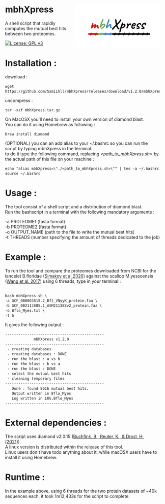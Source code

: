  
 # mbhXpress <a><img src='https://github.com/SamiLhll/mbhXpress/blob/d6f560933a94f1caafbb4c70a15d23d74746173f/inst/img/mbhXpress_cover.png' align="right" height="138.5" /></a>
  
A shell script that rapidly computes the mutual best hits between two proteomes.  

[![License: GPL v3](https://img.shields.io/badge/License-GPLv3-blue.svg)](https://www.gnu.org/licenses/gpl-3.0)

# Installation :

download :
```{bash}
wget https://github.com/SamiLhll/mbhXpress/releases/download/v1.2.0/mbhXpress.tar.gz
```
uncompress :
```{bash}
tar -xzf mbhXpress.tar.gz
```
On MacOSX you'll need to install your own version of diamond blast.   
You can do it using Homebrew as following :
```{bash}
brew install diamond
```
(OPTIONAL) you can an add alias to your ~/.bashrc so you can run the script by typing mbhXpress in the terminal.   
to do it type the following command, replacing *<path_to_mbhXpress.sh>* by the actual path of this file on your machine :
```{bash}
echo "alias mbhXpress=\"./<path_to_mbhXpress.sh>\"" | tee -a ~/.bashrc
source ~/.bashrc
```


# Usage : 

The tool consist of a shell script and a distribution of diamond blast.   
Run the bashscript in a terminal with the following mandatory arguments :   

-a PROTEOME1 (fasta format)   
-b PROTEOME2 (fasta format)   
-o OUTPUT_NAME (path to the file to write the mutual best hits)   
-t THREADS (number specifying the amount of threads dedicated to the job)   

# Example : 

To run the tool and compare the proteomes downloaded from NCBI for the lancelet B.floridae ([Simakov et al.2020](https://doi.org/10.1038/s41559-020-1156-z)) against the scallop M.yessoensis ([Wang et al. 2017](https://doi.org/10.1038/s41559-017-0120)) using 6 threads, type in your terminal :

```{bash}

bash mbhXpress.sh \
-a GCF_000003815.2_Bfl_VNyyK_protein.faa \
-b GCF_002113885.1_ASM211388v2_protein.faa \
-o Bflo_Myes.txt \
-t 6

```
It gives the following output :   

```{bash}
---------------------------------------------
             mbhXpress v1.2.0
---------------------------------------------
 - creating databases
 - creating databases : DONE
 - run the blast : a vs b
 - run the blast : b vs a
 - run the blast : DONE
 - select the mutual best hits
 - cleaning temporary files
---------------------------------------------
   Done : found 8616 mutual best hits.
   Output written in Bflo_Myes
   Log written in LOG.Bflo_Myes
---------------------------------------------
```

# External dependencies :

The script uses diamond v2.0.15 ([Buchfink, B., Reuter, K., & Drost, H. (2021)](https://doi.org/10.1038/s41592-021-01101-x)).   
A linux version is distributed within the release of this tool.   
Linux users don't have todo anything about it, while macOSX users have to install it using Homebrew.


# Runtime :

In the example above, using 6 threads for the two protein datasets of ~40k sequences each, it took 1m12,433s for the script to complete.

